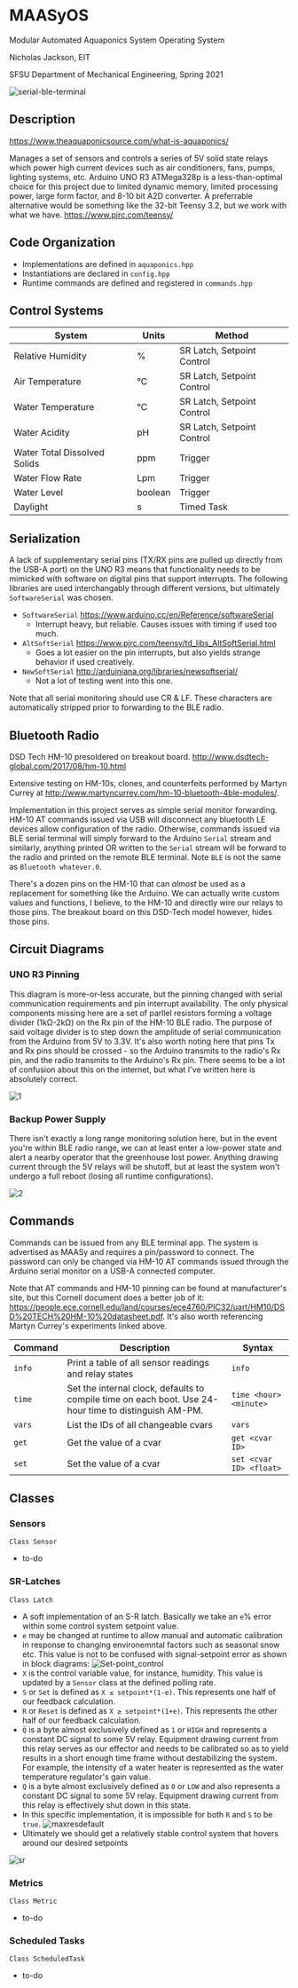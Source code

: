 # MAASyOS
Modular Automated Aquaponics System Operating System

Nicholas Jackson, EIT

SFSU Department of Mechanical Engineering, Spring 2021

![serial-ble-terminal](https://user-images.githubusercontent.com/80596121/111042939-992c2c80-83f4-11eb-8c24-d73a0afcbe69.jpg)

## Description
https://www.theaquaponicsource.com/what-is-aquaponics/

Manages a set of sensors and controls a series of 5V solid state relays which power high current devices such as air conditioners, fans, pumps, lighting systems, etc. Arduino UNO R3 ATMega328p is a less-than-optimal choice for this project due to limited dynamic memory, limited processing power, large form factor, and 8-10 bit A2D converter. A preferrable alternative would be something like the 32-bit Teensy 3.2, but we work with what we have. https://www.pjrc.com/teensy/

## Code Organization
- Implementations are defined in `aquaponics.hpp`
- Instantiations are declared in `config.hpp`
- Runtime commands are defined and registered in `commands.hpp`

## Control Systems
| System | Units | Method |
| --- | --- | --- |
| Relative Humidity | % | SR Latch, Setpoint Control |
| Air Temperature | °C | SR Latch, Setpoint Control |
| Water Temperature | °C | SR Latch, Setpoint Control |
| Water Acidity | pH | SR Latch, Setpoint Control |
| Water Total Dissolved Solids | ppm | Trigger |
| Water Flow Rate | Lpm | Trigger |
| Water Level | boolean | Trigger |
| Daylight | s | Timed Task |

## Serialization
A lack of supplementary serial pins (TX/RX pins are pulled up directly from the USB-A port) on the UNO R3 means that functionality needs to be mimicked with software on digital pins that support interrupts. The following libraries are used interchangably through different versions, but ultimately `SoftwareSerial` was chosen.
- `SoftwareSerial` https://www.arduino.cc/en/Reference/softwareSerial
  - Interrupt heavy, but reliable. Causes issues with timing if used too much.
- `AltSoftSerial` https://www.pjrc.com/teensy/td_libs_AltSoftSerial.html
  - Goes a lot easier on the pin interrupts, but also yields strange behavior if used creatively.
- `NewSoftSerial` http://arduiniana.org/libraries/newsoftserial/
  - Not a lot of testing went into this one.

Note that all serial monitoring should use CR & LF. These characters are automatically stripped prior to forwarding to the BLE radio.

## Bluetooth Radio
DSD Tech HM-10 presoldered on breakout board. http://www.dsdtech-global.com/2017/08/hm-10.html

Extensive testing on HM-10s, clones, and counterfeits performed by Martyn Currey at http://www.martyncurrey.com/hm-10-bluetooth-4ble-modules/.

Implementation in this project serves as simple serial monitor forwarding. HM-10 AT commands issued via USB will disconnect any bluetooth LE devices allow configuration of the radio. Otherwise, commands issued via BLE serial terminal will simply forward to the Arduino `Serial` stream and similarly, anything printed OR written to the `Serial` stream will be forward to the radio and printed on the remote BLE terminal. Note `BLE` is not the same as `Bluetooth whatever.0`.

There's a dozen pins on the HM-10 that can *almost* be used as a replacement for something like the Arduino. We can actually write custom values and functions, I believe, to the HM-10 and directly wire our relays to those pins. The breakout board on this DSD-Tech model however, hides those pins.

## Circuit Diagrams
### UNO R3 Pinning
This diagram is more-or-less accurate, but the pinning changed with serial communication requirements and pin interrupt availability. The only physical components missing here are a set of parllel resistors forming a voltage divider (1kΩ-2kΩ) on the Rx pin of the HM-10 BLE radio. The purpose of said voltage divider is to step down the amplitude of serial communication from the Arduino from 5V to 3.3V. It's also worth noting here that pins Tx and Rx pins should be crossed - so the Arduino transmits to the radio's Rx pin, and the radio transmits to the Arduino's Rx pin. There seems to be a lot of confusion about this on the internet, but what I've written here is absolutely correct.

![1](https://user-images.githubusercontent.com/80596121/111043089-8d8d3580-83f5-11eb-9b2e-712eb2f71693.png)

### Backup Power Supply
There isn't exactly a long range monitoring solution here, but in the event you're within BLE radio range, we can at least enter a low-power state and alert a nearby operator that the greenhouse lost power. Anything drawing current through the 5V relays will be shutoff, but at least the system won't undergo a full reboot (losing all runtime configurations).

![2](https://user-images.githubusercontent.com/80596121/111043093-90882600-83f5-11eb-9585-f6b5740079a1.jpg)

## Commands
Commands can be issued from any BLE terminal app. The system is advertised as MAASy and requires a pin/password to connect. The password can only be changed via HM-10 AT commands issued through the Arduino serial monitor on a USB-A connected computer.

Note that AT commands and HM-10 pinning can be found at manufacturer's site, but this Cornell document does a better job of it: https://people.ece.cornell.edu/land/courses/ece4760/PIC32/uart/HM10/DSD%20TECH%20HM-10%20datasheet.pdf. It's also worth referencing Martyn Currey's experiments linked above.

| Command | Description | Syntax |
| :--- | --- | --- |
| `info` | Print a table of all sensor readings and relay states | `info` |
| `time` | Set the internal clock, defaults to compile time on each boot. Use 24-hour time to distinguish AM-PM. | `time <hour> <minute>` |
| `vars` | List the IDs of all changeable cvars | `vars` |
| `get` | Get the value of a cvar | `get <cvar ID>` |
| `set` | Set the value of a cvar | `set <cvar ID> <float>` |

## Classes
### Sensors
`Class Sensor`
- to-do
### SR-Latches
`Class Latch`
- A soft implementation of an S-R latch. Basically we take an `e`% error within some control system setpoint value.
- `e` may be changed at runtime to allow manual and automatic calibration in response to changing environemntal factors such as seasonal snow etc. This value is not to be confused with signal-setpoint error as shown in block diagrams:
![Set-point_control](https://user-images.githubusercontent.com/80596121/111044026-f0cd9680-83fa-11eb-96c2-f8cf8ae445cd.png)
- `X` is the control variable value, for instance, humidity. This value is updated by a `Sensor` class at the defined polling rate.
- `S` or `Set` is defined as `X ≤ setpoint*(1-e)`. This represents one half of our feedback calculation.
- `R` or `Reset` is defined as `X ≥ setpoint*(1+e)`. This represents the other half of our feedback calculation.
- `Q̅` is a byte almost exclusively defined as `1` or `HIGH` and represents a constant DC signal to some 5V relay. Equipment drawing current from this relay serves as our effector and needs to be calibrated so as to yield results in a short enough time frame without destabilizing the system. For example, the intensity of a water heater is represented as the water temperature regulator's gain value. 
- `Q` is a byte almost exclusively defined as `0` or `LOW` and also represents a constant DC signal to some 5V relay. Equipment drawing current from this relay is effectively shut down in this state.
- In this specific implementation, it is impossible for both `R` and `S` to be `true`.
![maxresdefault](https://user-images.githubusercontent.com/80596121/111043682-a2b79380-83f8-11eb-90d0-d859a94d069a.jpg)
- Ultimately we should get a relatively stable control system that hovers around our desired setpoints

![sr](https://user-images.githubusercontent.com/80596121/111044088-528e0080-83fb-11eb-9cca-1fc1122a62ee.png)
### Metrics
`Class Metric`
- to-do
### Scheduled Tasks
`Class ScheduledTask`
- to-do
